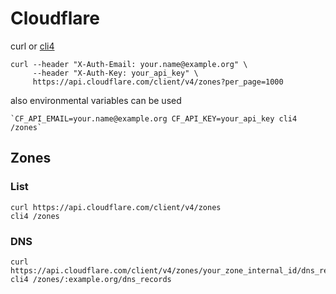 # Cloudflare

curl or [cli4](https://github.com/cloudflare/python-cloudflare#cli)

    curl --header "X-Auth-Email: your.name@example.org" \
         --header "X-Auth-Key: your_api_key" \
         https://api.cloudflare.com/client/v4/zones?per_page=1000

also environmental variables can be used

    `CF_API_EMAIL=your.name@example.org CF_API_KEY=your_api_key cli4 /zones`

## Zones

### List

    curl https://api.cloudflare.com/client/v4/zones
    cli4 /zones

### DNS

    curl https://api.cloudflare.com/client/v4/zones/your_zone_internal_id/dns_records
    cli4 /zones/:example.org/dns_records

